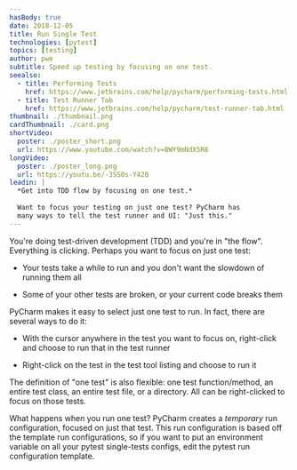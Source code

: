 ```yaml
---
hasBody: true
date: 2018-12-05
title: Run Single Test
technologies: [pytest]
topics: [testing]
author: pwe
subtitle: Speed up testing by focusing on one test.
seealso:
  - title: Performing Tests
    href: https://www.jetbrains.com/help/pycharm/performing-tests.html
  - title: Test Runner Tab
    href: https://www.jetbrains.com/help/pycharm/test-runner-tab.html
thumbnail: ./thumbnail.png
cardThumbnail: ./card.png
shortVideo:
  poster: ./poster_short.png
  url: https://www.youtube.com/watch?v=BWY9mNdX5R8
longVideo:
  poster: ./poster_long.png
  url: https://youtu.be/-3SS0s-Y420
leadin: |
  *Get into TDD flow by focusing on one test.*
  
  Want to focus your testing on just one test? PyCharm has 
  many ways to tell the test runner and UI: "Just this."
---
```


You're doing test-driven development (TDD) and you're in "the flow".
Everything is clicking. Perhaps you want to focus on just one test:

- Your tests take a while to run and you don't want the slowdown of
  running them all

- Some of your other tests are broken, or your current code breaks
  them

PyCharm makes it easy to select just one test to run. In fact, there
are several ways to do it:

- With the cursor anywhere in the test you want to focus on, right-click
  and choose to run that in the test runner

- Right-click on the test in the test tool listing and choose to
  run it

The definition of "one test" is also flexible: one test function/method,
an entire test class, an entire test file, or a directory. All can be
right-clicked to focus on those tests.

What happens when you run one test? PyCharm creates a _temporary_ run
configuration, focused on just that test. This run configuration is
based off the template run configurations, so if you want to put an
environment variable on all your pytest single-tests configs, edit the
pytest run configuration template.
